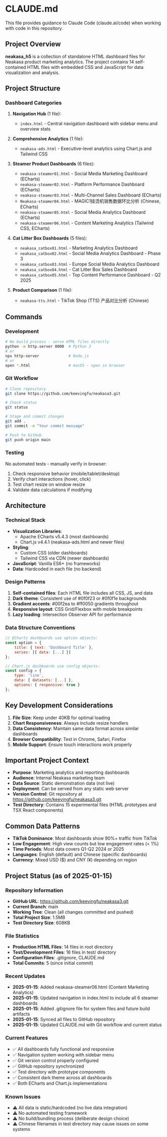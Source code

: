 # CLAUDE.md

This file provides guidance to Claude Code (claude.ai/code) when working with code in this repository.

## Project Overview

**neakasa_h5** is a collection of standalone HTML dashboard files for Neakasa product marketing analytics. The project contains 14 self-contained HTML files with embedded CSS and JavaScript for data visualization and analysis.

## Project Structure

### Dashboard Categories

1. **Navigation Hub** (1 file):
   - `index.html` - Central navigation dashboard with sidebar menu and overview stats

2. **Comprehensive Analytics** (1 file):
   - `neakasa-ads.html` - Executive-level analytics using Chart.js and Tailwind CSS

3. **Steamer Product Dashboards** (6 files):
   - `neakasa-steamer01.html` - Social Media Marketing Dashboard (ECharts)
   - `neakasa-steamer02.html` - Platform Performance Dashboard (ECharts)
   - `neakasa-steamer03.html` - Multi-Channel Sales Dashboard (ECharts)
   - `Neakasa-steamer04.html` - MAGIC1挂烫机销售数据环比分析 (Chinese, ECharts)
   - `neakasa-steamer05.html` - Social Media Analytics Dashboard (ECharts)
   - `neakasa-steamer06.html` - Content Marketing Analytics (Tailwind CSS, ECharts)

4. **Cat Litter Box Dashboards** (5 files):
   - `neakasa_catbox01.html` - Marketing Analytics Dashboard
   - `neakasa_catbox02.html` - Social Media Analytics Dashboard - Phase 3
   - `neakasa_catbox03.html` - Europe Social Media Analytics Dashboard
   - `neakasa_catbox04.html` - Cat Litter Box Sales Dashboard
   - `neakasa_catbox05.html` - Top Content Performance Dashboard - Q2 2025

5. **Product Comparison** (1 file):
   - `neakasa-tts.html` - TikTok Shop (TTS) 产品对比分析 (Chinese)

## Commands

### Development
```bash
# No build process - serve HTML files directly
python -m http.server 8000  # Python 3
# or
npx http-server             # Node.js
# or
open *.html                 # macOS - open in browser
```

### Git Workflow
```bash
# Clone repository
git clone https://github.com/keevingfu/neakasa3.git

# Check status
git status

# Stage and commit changes
git add .
git commit -m "Your commit message"

# Push to GitHub
git push origin main
```

### Testing
No automated tests - manually verify in browser:
1. Check responsive behavior (mobile/tablet/desktop)
2. Verify chart interactions (hover, click)
3. Test chart resize on window resize
4. Validate data calculations if modifying

## Architecture

### Technical Stack
- **Visualization Libraries**:
  - Apache ECharts v5.4.3 (most dashboards)
  - Chart.js v4.4.1 (neakasa-ads.html and newer files)
- **Styling**:
  - Custom CSS (older dashboards)
  - Tailwind CSS via CDN (newer dashboards)
- **JavaScript**: Vanilla ES6+ (no frameworks)
- **Data**: Hardcoded in each file (no backend)

### Design Patterns
1. **Self-contained files**: Each HTML file includes all CSS, JS, and data
2. **Dark theme**: Consistent use of #0f0f23 or #0f0f1e backgrounds
3. **Gradient accents**: #00f2ea to #ff0050 gradients throughout
4. **Responsive layout**: CSS Grid/Flexbox with mobile breakpoints
5. **Lazy loading**: Intersection Observer API for performance

### Data Structure Conventions
```javascript
// ECharts dashboards use option objects:
const option = {
    title: { text: 'Dashboard Title' },
    series: [{ data: [...] }]
};

// Chart.js dashboards use config objects:
const config = {
    type: 'line',
    data: { datasets: [...] },
    options: { responsive: true }
};
```

## Key Development Considerations

1. **File Size**: Keep under 40KB for optimal loading
2. **Chart Responsiveness**: Always include resize handlers
3. **Data Consistency**: Maintain same data format across similar dashboards
4. **Browser Compatibility**: Test in Chrome, Safari, Firefox
5. **Mobile Support**: Ensure touch interactions work properly

## Important Project Context

- **Purpose**: Marketing analytics and reporting dashboards
- **Audience**: Internal Neakasa marketing team
- **Data Source**: Static demonstration data (not live)
- **Deployment**: Can be served from any static web server
- **Version Control**: Git repository at https://github.com/keevingfu/neakasa3.git
- **Test Directory**: Contains 15 experimental files (HTML prototypes and TSX React components)

## Common Data Patterns

- **TikTok Dominance**: Most dashboards show 90%+ traffic from TikTok
- **Low Engagement**: High view counts but low engagement rates (< 1%)
- **Time Periods**: Most data covers Q1-Q2 2024 or 2025
- **Languages**: English (default) and Chinese (specific dashboards)
- **Currency**: Mixed USD ($) and CNY (¥) depending on region

## Project Status (as of 2025-01-15)

### Repository Information
- **GitHub URL**: https://github.com/keevingfu/neakasa3.git
- **Current Branch**: main
- **Working Tree**: Clean (all changes committed and pushed)
- **Total Project Size**: 1.5MB
- **Test Directory Size**: 608KB

### File Statistics
- **Production HTML Files**: 14 files in root directory
- **Test/Development Files**: 16 files in test/ directory
- **Configuration Files**: .gitignore, CLAUDE.md
- **Total Commits**: 5 (since initial commit)

### Recent Updates

- **2025-01-15**: Added neakasa-steamer06.html (Content Marketing Analytics)
- **2025-01-15**: Updated navigation in index.html to include all 6 steamer dashboards
- **2025-01-15**: Added .gitignore file for system files and future build artifacts
- **2025-01-15**: Synced all files to GitHub repository
- **2025-01-15**: Updated CLAUDE.md with Git workflow and current status

### Current Features
- ✅ All dashboards fully functional and responsive
- ✅ Navigation system working with sidebar menu
- ✅ Git version control properly configured
- ✅ GitHub repository synchronized
- ✅ Test directory with prototype components
- ✅ Consistent dark theme across all dashboards
- ✅ Both ECharts and Chart.js implementations

### Known Issues
- ⚠️ All data is static/hardcoded (no live data integration)
- ⚠️ No automated testing framework
- ⚠️ No build/bundling process (deliberate design choice)
- ⚠️ Chinese filenames in test directory may cause issues on some systems